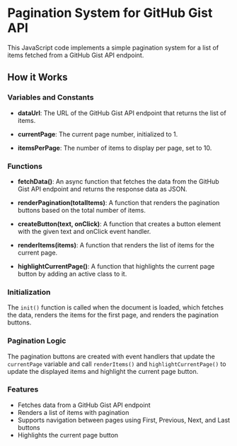 # Pagination System for GitHub Gist API

This JavaScript code implements a simple pagination system for a list of items fetched from a GitHub Gist API endpoint.

## How it Works

### Variables and Constants

- <b>dataUrl</b>: The URL of the GitHub Gist API endpoint that returns the list of items.

- <b>currentPage</b>: The current page number, initialized to 1.

- <b>itemsPerPage</b>: The number of items to display per page, set to 10.

### Functions

- <b>fetchData()</b>: An async function that fetches the data from the GitHub Gist API endpoint and returns the response data as JSON.

- <b>renderPagination(totalItems)</b>: A function that renders the pagination buttons based on the total number of items.

- <b>createButton(text, onClick)</b>: A function that creates a button element with the given text and onClick event handler.

- <b>renderItems(items)</b>: A function that renders the list of items for the current page.

- <b>highlightCurrentPage()</b>: A function that highlights the current page button by adding an active class to it.

### Initialization

The `init()` function is called when the document is loaded, which fetches the data, renders the items for the first page, and renders the pagination buttons.

### Pagination Logic

The pagination buttons are created with event handlers that update the `currentPage` variable and call `renderItems()` and `highlightCurrentPage()` to update the displayed items and highlight the current page button.

### Features

- Fetches data from a GitHub Gist API endpoint
- Renders a list of items with pagination
- Supports navigation between pages using First, Previous, Next, and Last buttons
- Highlights the current page button